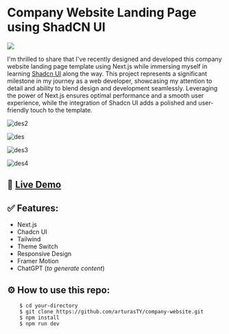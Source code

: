 # Company Website Landing Page using ShadCN UI

[![](https://skillicons.dev/icons?i=next,tailwind,vscode)]()

<!-- I've designed and developed this company website template in Next.js while learning and practicing [shadcn/ui](https://ui.shadcn.com/). ChatGPT was also very handy in generating fictitional content. -->

I'm thrilled to share that I've recently designed and developed this company website landing page template using Next.js while immersing myself in learning [Shadcn UI](https://ui.shadcn.com/) along the way. This project represents a significant milestone in my journey as a web developer, showcasing my attention to detail and ability to blend design and development seamlessly. Leveraging the power of Next.js ensures optimal performance and a smooth user experience, while the integration of Shadcn UI adds a polished and user-friendly touch to the template.

![des2](https://github.com/arturasTY/company-website/assets/30295076/2db4acc2-262a-46e2-aa75-557b6f6714e0)

![des](https://github.com/arturasTY/company-website/assets/30295076/8d0f627b-f153-4f45-b260-63e8e636d4b3)

![des3](https://github.com/arturasTY/company-website/assets/30295076/42429b53-7239-4832-96dc-b57f4d3226a7)

![des4](https://github.com/arturasTY/company-website/assets/30295076/a6b1ae45-5fca-4370-8058-90e0d59692ef)

## 🔗 [Live Demo](https://company-website-shadcn.vercel.app/)

## ✅ Features:

- Next.js
- Chadcn UI
- Tailwind
- Theme Switch
- Responsive Design
- Framer Motion
- ChatGPT (_to generate content_)

## ⚙️ How to use this repo:

```shell
    $ cd your-directory
    $ git clone https://github.com/arturasTY/company-website.git
    $ npm install
    $ npm run dev
```
